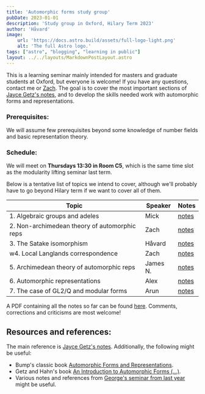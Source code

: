 ```yaml
---
title: 'Automorphic forms study group'
pubDate: 2023-01-01
description: 'Study group in Oxford, Hilary Term 2023'
author: 'Håvard'
image:
    url: 'https://docs.astro.build/assets/full-logo-light.png'
    alt: 'The full Astro logo.'
tags: ["astro", "blogging", "learning in public"]
layout: ../../layouts/MarkdownPostLayout.astro
--- 
```


<!-- ## Automorphic representations learning seminar -->

This is a learning seminar mainly intended for masters and graduate
students at Oxford, but everyone is welcome! If you have any questions,
contact me or [Zach](https://www.maths.ox.ac.uk/people/zhechen.feng).
The goal is to cover the most important sections of [Jayce Getz\'s
notes](https://services.math.duke.edu/~jgetz/aut_reps.pdf), and to
develop the skills needed work with automorphic forms and
representations.


### Prerequisites:

We will assume few prerequisites beyond some knowledge of number fields and basic
representation theory.

### Schedule:

We will meet on **Thursdays 13:30 in Room C5**, which is the same time
slot as the modularity lifting seminar last term.

Below is a tentative list of topics we intend to cover, although we\'ll
probably have to go beyond Hilary term if we want to cover all of them.

| Topic                                         | Speaker  | Notes                            |
|-----------------------------------------------|----------|----------------------------------|
| 1. Algebraic groups and adeles                | Mick     | [notes](autom/notes.pdf#page=1)  |
| 2. Non-archimedean theory of automorphic reps | Zach     | [notes](autom/notes.pdf#page=4)  |
| 3. The Satake isomorphism                     | Håvard   | [notes](autom/notes.pdf#page=7)  |
| w4. Local Langlands correspondence            | Zach     | [notes](autom/notes.pdf#page=10) |
| 5. Archimedean theory of automorphic reps     | James N. | [notes](autom/notes.pdf#page=12) |
| 6. Automorphic representations                | Alex     | [notes](autom/notes.pdf#page=15) |
| 7. The case of GL2/Q and modular forms        | Arun     | [notes](autom/notes.pdf#page=17) |


A PDF containing all the notes so far can be found
[here](autom/notes.pdf). Comments, corrections and criticisms are most
welcome!

## Resources and references:

The main reference is [Jayce Getz\'s
notes](https://services.math.duke.edu/~jgetz/aut_reps.pdf).
Additionally, the following might be useful:

- Bump\'s classic book [Automorphic Forms and Representations](https://typo.iwr.uni-heidelberg.de/fileadmin/groups/arithgeo/templates/data/Hauptseminare/Literature-WS13/bump-automorphic_forms_and_representations.pdf).
- Getz and Hahn\'s book [An Introduction to Automorphic Forms
    (\...)](https://sites.duke.edu/heekyounghahn/?page_id=117).
-   Various notes and references from [George\'s seminar from last
    year](https://users.ox.ac.uk/~kebl6248/LanglandsSeminar.html) might
    be useful.
